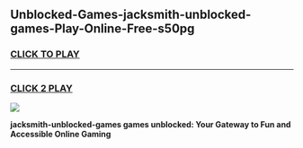 
## Unblocked-Games-jacksmith-unblocked-games-Play-Online-Free-s50pg
<h3>
<a href="https://premium76.site?title=jacksmith-unblocked-games&ref=26A">CLICK TO PLAY</a></h3>
<hr>

<h3>
<a href="https://premium76.site?title=jacksmith-unblocked-games&ref=26A">CLICK 2 PLAY</a>
  
</h3>

<a href="https://premium76.site?title=jacksmith-unblocked-games&ref=26A"><img src="https://clearcache.store/games.png"></a>


**jacksmith-unblocked-games games unblocked: Your Gateway to Fun and Accessible Online Gaming**
